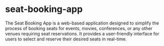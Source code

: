 # seat-booking-app
The Seat Booking App is a web-based application designed to simplify the process of booking seats for events, movies, conferences, or any other venues requiring seat reservations. It provides a user-friendly interface for users to select and reserve their desired seats in real-time.
